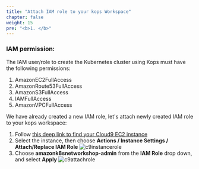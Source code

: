 ```yaml
---
title: "Attach IAM role to your kops Workspace"
chapter: false
weight: 15
pre: "<b>1. </b>"
---
```


### IAM permission:
The IAM user/role to create the Kubernetes cluster using Kops must have the following permissions:

1. AmazonEC2FullAccess
2. AmazonRoute53FullAccess
3. AmazonS3FullAccess
4. IAMFullAccess
5. AmazonVPCFullAccess

We have already created a new IAM role, let's attach newly created IAM role to your kops workspace:

1. Follow [this deep link to find your Cloud9 EC2 instance](https://console.aws.amazon.com/ec2/v2/home?#Instances:tag:Name=k8s-kops-mgmt-cloud9-instance;instanceState=running,stopped;sort=desc:launchTime)
1. Select the instance, then choose **Actions / Instance Settings / Attach/Replace IAM Role**
![c9instancerole](/images/cloud9kopsinstancerole.png)
1. Choose **amazonk8snetworkshop-admin** from the **IAM Role** drop down, and select **Apply**
![c9attachrole](/images/cloud9kopsattachrole.png)
